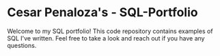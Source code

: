 # Cesar Penaloza's - SQL-Portfolio

Welcome to my SQL portfolio! 
This code repository contains examples of SQL I've written. Feel free to take a look and reach out if you have any questions.
